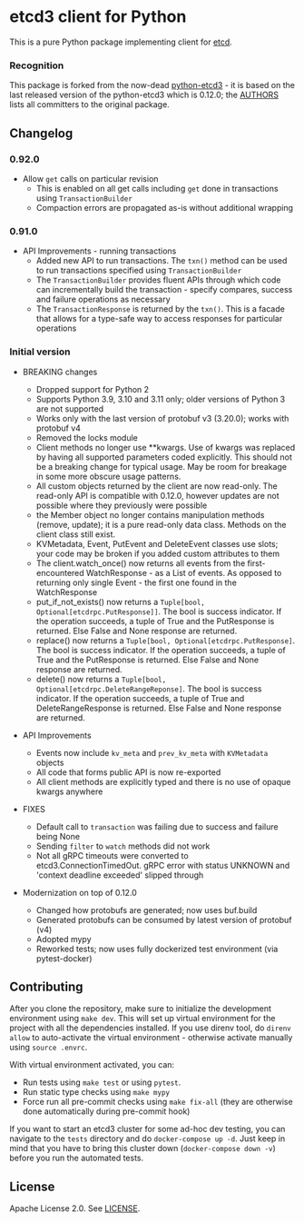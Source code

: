# etcd3 client for Python

This is a pure Python package implementing client for [etcd](https://etcd.io/).

### Recognition

This package is forked from the now-dead [python-etcd3](https://github.com/kragniz/python-etcd3/) - it is based on
the last released version of the python-etcd3 which is 0.12.0; the [AUTHORS](./AUTHORS.md) lists all committers
to the original package.

## Changelog

### 0.92.0

- Allow `get` calls on particular revision
  - This is enabled on all get calls including `get` done in transactions using `TransactionBuilder`
  - Compaction errors are propagated as-is without additional wrapping

### 0.91.0

- API Improvements - running transactions
  - Added new API to run transactions. The `txn()` method can be used to run transactions specified using `TransactionBuilder`
  - The `TransactionBuilder` provides fluent APIs through which code can incrementally build the transaction - specify
    compares, success and failure operations as necessary
  - The `TransactionResponse` is returned by the `txn()`. This is a facade that allows for a type-safe way to access
    responses for particular operations


### Initial version

- BREAKING changes
  - Dropped support for Python 2
  - Supports Python 3.9, 3.10 and 3.11 only; older versions of Python 3 are not supported
  - Works only with the last version of protobuf v3 (3.20.0); works with protobuf v4
  - Removed the locks module
  - Client methods no longer use **kwargs. Use of kwargs was replaced by having all supported parameters coded
    explicitly. This should not be a breaking change for typical usage. May be room for breakage in some more obscure
    usage patterns.
  - All custom objects returned by the client are now read-only. The read-only API is compatible with 0.12.0, however
    updates are not possible where they previously were possible
  - the Member object no longer contains manipulation methods (remove, update); it is a pure read-only data class.
    Methods on the client class still exist.
  - KVMetadata, Event, PutEvent and DeleteEvent classes use slots; your code may be broken if you added custom
    attributes to them
  - The client.watch_once() now returns all events from the first-encountered WatchResponse - as a List of events.
    As opposed to returning only single Event - the first one found in the WatchResponse
  - put_if_not_exists() now returns a `Tuple[bool, Optional[etcdrpc.PutResponse]]`. The bool is success indicator. If
    the operation succeeds, a tuple of True and the PutResponse is returned. Else False and None response are returned.
  - replace() now returns a `Tuple[bool, Optional[etcdrpc.PutResponse]`. The bool is success indicator. If the
    operation succeeds, a tuple of True and the PutResponse is returned. Else False and None response are returned.
  - delete() now returns a `Tuple[bool, Optional[etcdrpc.DeleteRangeReponse]`. The bool is success indicator. If
    the operation succeeds, a tuple of True and DeleteRangeResponse is returned. Else False and None response are
    returned.

- API Improvements
  - Events now include `kv_meta` and `prev_kv_meta` with `KVMetadata` objects
  - All code that forms public API is now re-exported
  - All client methods are explicitly typed and there is no use of opaque kwargs anywhere

- FIXES
  - Default call to `transaction` was failing due to success and failure being None
  - Sending `filter` to `watch` methods did not work
  - Not all gRPC timeouts were converted to etcd3.ConnectionTimedOut. gRPC error with status UNKNOWN and
    'context deadline exceeded' slipped through

- Modernization on top of 0.12.0
    - Changed how protobufs are generated; now uses buf.build
    - Generated protobufs can be consumed by latest version of protobuf (v4)
    - Adopted mypy
    - Reworked tests; now uses fully dockerized test environment (via pytest-docker)

## Contributing

After you clone the repository, make sure to initialize the development environment using `make dev`. This will set
up virtual environment for the project with all the dependencies installed. If you use direnv tool, do `direnv allow`
to auto-activate the virtual environment - otherwise activate manually using `source .envrc`.

With virtual environment activated, you can:

- Run tests using `make test` or using `pytest`.
- Run static type checks using `make mypy`
- Force run all pre-commit checks using `make fix-all` (they are otherwise done automatically during pre-commit hook)

If you want to start an etcd3 cluster for some ad-hoc dev testing, you can navigate to the `tests` directory and do
`docker-compose up -d`. Just keep in mind that you have to bring this cluster down (`docker-compose down -v`) before
you run the automated tests.

## License

Apache License 2.0. See [LICENSE](./LICENSE).
